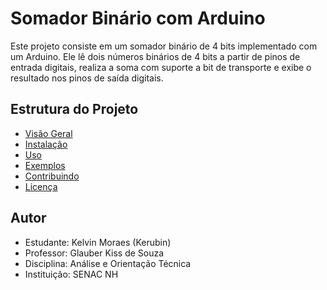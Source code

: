 # Somador Binário com Arduino

Este projeto consiste em um somador binário de 4 bits implementado com um Arduino. Ele lê dois números binários de 4 bits a partir de pinos de entrada digitais, realiza a soma com suporte a bit de transporte e exibe o resultado nos pinos de saída digitais.

## Estrutura do Projeto
- [Visão Geral](overview.md)
- [Instalação](installation.md)
- [Uso](usage.md)
- [Exemplos](examples/)
- [Contribuindo](CONTRIBUTING.md)
- [Licença](LICENSE)

## Autor
- Estudante: Kelvin Moraes (Kerubin)
- Professor: Glauber Kiss de Souza
- Disciplina: Análise e Orientação Técnica
- Instituição: SENAC NH